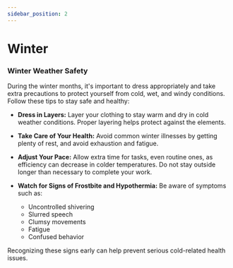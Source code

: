 ```yaml
---
sidebar_position: 2
---
```


# Winter

### Winter Weather Safety

During the winter months, it's important to dress appropriately and take extra precautions to protect yourself from cold, wet, and windy conditions. Follow these tips to stay safe and healthy:

- **Dress in Layers:** Layer your clothing to stay warm and dry in cold weather conditions. Proper layering helps protect against the elements.

- **Take Care of Your Health:** Avoid common winter illnesses by getting plenty of rest, and avoid exhaustion and fatigue.

- **Adjust Your Pace:** Allow extra time for tasks, even routine ones, as efficiency can decrease in colder temperatures. Do not stay outside longer than necessary to complete your work.

- **Watch for Signs of Frostbite and Hypothermia:** Be aware of symptoms such as:
  - Uncontrolled shivering
  - Slurred speech
  - Clumsy movements
  - Fatigue
  - Confused behavior

Recognizing these signs early can help prevent serious cold-related health issues.
